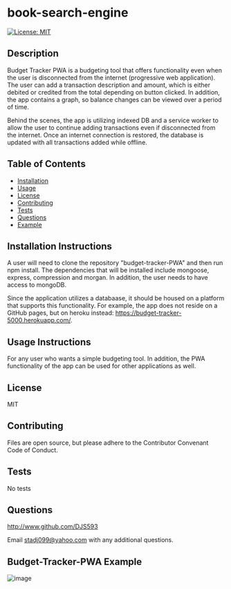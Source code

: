 # **book-search-engine**
  [![License: MIT](https://img.shields.io/badge/License-MIT-yellow.svg)](https://opensource.org/licenses/MIT)

  ## Description 
  Budget Tracker PWA is a budgeting tool that offers functionality even when the user is disconnected from the internet (progressive web application).  The user can add a transaction description and amount, which is either debited or credited from the total depending on button clicked.  In addition, the app contains a graph, so balance changes can be viewed over a period of time.  

  Behind the scenes, the app is utilizing indexed DB and a service worker to allow the user to continue adding transactions even if disconnected from the internet.  Once an internet connection is restored, the database is updated with all transactions added while offline.  
  
  ## Table of Contents
  * [Installation](#installation)
  * [Usage](#usage)
  * [License](#license)
  * [Contributing](#contributing)
  * [Tests](#tests) 
  * [Questions](#questions)
  * [Example](#example)
  
  ## Installation Instructions <a name="installation"></a> 
  A user will need to clone the repository "budget-tracker-PWA" and then run npm install.  The dependencies that will be installed include mongoose, express, compression and morgan.  In addition, the user needs to have access to mongoDB.

  Since the application utilizes a databaase, it should be housed on a platform that supports this functionality.  For example, the app does not reside on a GitHub pages, but on heroku instead: https://budget-tracker-5000.herokuapp.com/.
  
  ## Usage Instructions <a name="usage"></a>
  For any user who wants a simple budgeting tool.  In addition, the PWA functionality of the app can be used for other applications as well.

  ## License <a name="license"></a>
  MIT
  
  ## Contributing <a name="contributing"></a>
  Files are open source, but please adhere to the Contributor Convenant Code of Conduct.
  
  ## Tests <a name="tests"></a>
  No tests

  ## Questions <a name="questions"></a>
  http://www.github.com/DJS593
  
  Email stadj099@yahoo.com with any additional questions. 
  
  ## Budget-Tracker-PWA Example<a name="example"></a>
  ![image](https://user-images.githubusercontent.com/61851131/87883771-7f9a2880-c9be-11ea-817e-a8e35c656c09.png)
